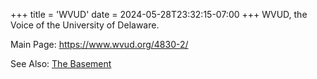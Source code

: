 +++
title = 'WVUD'
date = 2024-05-28T23:32:15-07:00
+++
WVUD, the Voice of the University of Delaware.

Main Page: https://www.wvud.org/4830-2/

See Also: [The Basement](/tags/the-basement)